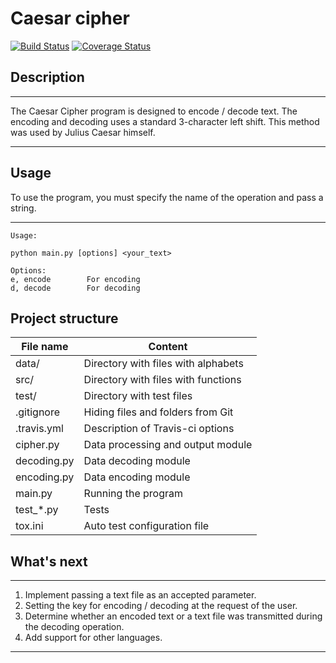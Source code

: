 Caesar cipher
=============
[![Build Status](https://travis-ci.com/dan480/caesars-cipher.svg?branch=master)](https://travis-ci.com/dan480/caesars-cipher)
[![Coverage Status](https://coveralls.io/repos/github/dan480/caesars-cipher/badge.svg)](https://coveralls.io/github/dan480/caesars-cipher)

Description
-----------
***
The Caesar Cipher program is designed to encode / decode text. 
The encoding and decoding uses a standard 3-character left shift. 
This method was used by Julius Caesar himself.
***

Usage
-----
To use the program, you must specify the name of the operation and pass a string.
***
    Usage:

    python main.py [options] <your_text>
    
    Options:
    e, encode        For encoding
    d, decode        For decoding

Project structure
---

File name       | Content
----------------|--------------------------------------
data/           | Directory with files with alphabets
src/            | Directory with files with functions
test/           | Directory with test files
.gitignore      | Hiding files and folders from Git
.travis.yml     | Description of Travis-ci options
cipher.py       | Data processing and output module
decoding.py     | Data decoding module
encoding.py     | Data encoding module
main.py         | Running the program
test_*.py       | Tests
tox.ini         | Auto test configuration file

What's next
-----------
***
1. Implement passing a text file as an accepted parameter.
2. Setting the key for encoding / decoding at the request of the user.
3. Determine whether an encoded text or a text file was transmitted during the decoding operation.
4. Add support for other languages.
***
